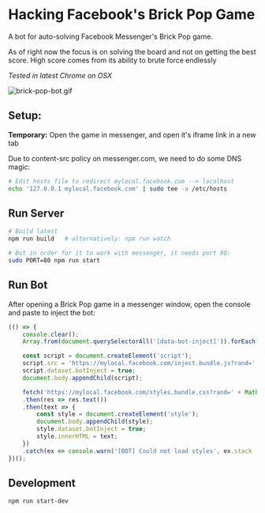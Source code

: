 # Hacking Facebook's Brick Pop Game

A bot for auto-solving Facebook Messenger's Brick Pop game.

As of right now the focus is on solving the board and not on getting the best score.
High score comes from its ability to brute force endlessly

*Tested in latest Chrome on OSX*

![brick-pop-bot.gif](https://raw.githubusercontent.com/smirea/brick-pop-bot/master/brick-pop-bot.gif)

## Setup:

**Temporary:** Open the game in messenger, and open it's iframe link in a new tab

Due to content-src policy on messenger.com, we need to do some DNS magic:

```bash
# Edit hosts file to redirect mylocal.facebook.com --> localhost
echo '127.0.0.1 mylocal.facebook.com' | sudo tee -a /etc/hosts
```

## Run Server

```bash
# Build latest
npm run build   # alternatively: npm run watch

# But in order for it to work with messenger, it needs port 80:
sudo PORT=80 npm run start
```

## Run Bot

After opening a Brick Pop game in a messenger window, open the console and paste to inject the bot:

```js
(() => {
    console.clear();
    Array.from(document.querySelectorAll('[data-bot-inject]')).forEach(elem => elem.remove());

    const script = document.createElement('script');
    script.src = 'https://mylocal.facebook.com/inject.bundle.js?rand=' + Math.random();
    script.dataset.botInject = true;
    document.body.appendChild(script);

    fetch('https://mylocal.facebook.com/styles.bundle.css?rand=' + Math.random())
    .then(res => res.text())
    .then(text => {
        const style = document.createElement('style');
        document.body.appendChild(style);
        style.dataset.botInject = true;
        style.innerHTML = text;
    })
    .catch(ex => console.warn('[BOT] Could not load styles', ex.stack || ex));
})();
```

## Development

```bash
npm run start-dev
```
